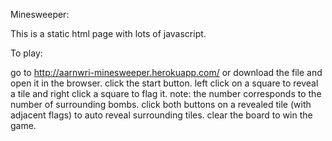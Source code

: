 Minesweeper:

This is a static html page with lots of javascript.

To play:

  go to http://aarnwri-minesweeper.herokuapp.com/ or download the file and open
   it in the browser.
  click the start button.
  left click on a square to reveal a tile and right click a square to flag it.
  note: the number corresponds to the number of surrounding bombs.
  click both buttons on a revealed tile (with adjacent flags) to auto reveal
   surrounding tiles.
  clear the board to win the game.